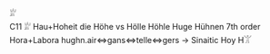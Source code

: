 𓁨  
C11 𓁨 Hau+Hoheit die Höhe vs Hölle Höhle Huge Hühnen 7th order Hora+Labora hughn.air⇔gans⇔telle⇔gers -> Sinaitic Hoy H𓀠  